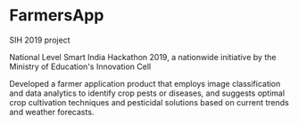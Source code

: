 # FarmersApp
SIH 2019 project

National Level Smart India Hackathon 2019, a nationwide initiative by the Ministry of Education's Innovation Cell

Developed a farmer application product that employs image classification and data analytics to identify crop pests or diseases, and suggests optimal crop cultivation techniques and pesticidal solutions based on current trends and weather forecasts.
